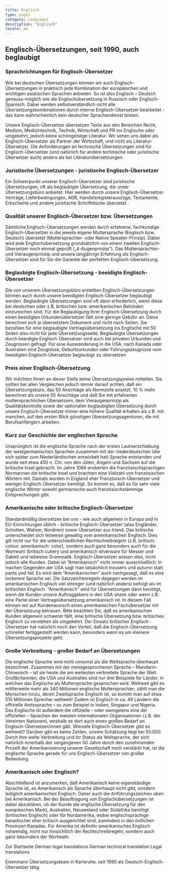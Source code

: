 ```yaml
---
title: Englisch
type: pages
category: Languages
description: "Englisch"
locale: de
---
```

## Englisch-Übersetzungen, seit 1990, auch beglaubigt  
### Sprachrichtungen für Englisch-Übersetzer
Wie bei deutschen Übersetzungen können wir auch Englisch-Übersetzungen in praktisch jede  Kombination der europäischen und wichtigen asiatischen Sprachen anbieten. So ist also Englisch – Deutsch genauso möglich wie die Englischübersetzung in Russisch oder Englisch-Spanisch. Dabei werden selbstverständlich nicht alle Übersetzungskombinationen durch interne Englisch-Übersetzer bearbeitet - das kann wahrscheinlich kein deutscher Sprachendienst leisten.

Unsere Englisch-Übersetzer übersetzen Texte aus den Bereichen Recht, Medizin, Medizintechnik, Technik, Wirtschaft und PR ins Englische oder umgekehrt, jedoch keine schöngeistige Literatur. Wir sehen uns dabei als Englisch-Übersetzer als Partner der Wirtschaft, und nicht als Literatur-Übersetzer. Die Anforderungen an technische Übersetzungen sind für Englisch-Übersetzer (und natürlich für andere technische oder juristische Übersetzer auch) anders als bei Literaturübersetzungen.

### Juristische Übersetzungen - juristische Englisch-Übersetzer
Ein Schwerpunkt unserer Englisch-Übersetzer sind juristische Übersetzungen, oft als  beglaubigte Übersetzung, die unser Übersetzungsbüro anbietet. Hier werden durch unsere Englisch-Übersetzer Verträge, Lieferbedingungen, AGB, Handelsregisterauszüge, Testamente, Erbscheine und andere juristische Schriftstücke übersetzt. .

### Qualität unserer Englisch-Übersetzer bzw. Übersetzungen
Sämtliche Englisch-Übersetzungen werden durch erfahrene, fachkundige Englisch-Übersetzer in die jeweils eigene Muttersprache (Englisch bzw. Deutsch) übersetzt (Muttersprachler- oder Native Speaker-Prinzip). Dabei wird jede Englischübersetzung grundsätzlich von einem zweiten Englisch-Übersetzer noch einmal geprüft („4-Augenprinzip"). Das Muttersprachler- und Vieraugenprinzip und unsere langjährign Erfahrung als Englisch-Übersetzer sind für Sie die Garantie der perfekten Englisch-Übersetzung.

### Beglaubigte Englisch-Übersetzung - beeidigte Englisch-Übersetzer
Die von unserem Übersetzungsbüro erstellten Englisch-Übersetzungen können auch durch unsere beeidigten Englisch-Übersetzer beglaubigt werden. Beglaubigte Übersetzungen sind oft dann erforderlich, wenn diese bei deutschen oder z.B. britischen bzw. amerikanischen Behörden einzureichen sind. Für die Beglaubigung Ihrer Englisch-Übersetzung durch einen beeidigten Urkundenübersetzer fällt eine geringe Gebühr an. Diese berechnet sich je übersetztem Dokument und nicht nach Seiten. Sie bezahlen für eine beglaubigte Vertragsübersetzung ins Englische mit 50 Seiten also nicht für jede Übersetzungsseite. Beglaubigte Übersetzungen durch beeidigte Englisch-Übersetzer sind auch bei privaten Urkunden und Zeugnissen gefragt. Für eine Auswanderung in die USA, nach Kanada oder Australien sind Zeugnisse, Geburtsurkunden oder Führungszeugnisse vom beeidigten Englisch-Übersetzer beglaubigt zu übersetzen

### Preis einer Englisch-Übersetzung
Wir möchten Ihnen an dieser Stelle keine Übersetzungspreise mitteilen. Sie sollten bei allen Vergleichen jedoch immer darauf achten, daß ein Übersetzungsbüro, das 50 Anschläge als Normzeile ansetzt, 10 % mehr berechnet als unsere 55 Anschläge und daß Sie mit erfahrenen muttersprachlichen Übersetzern, dem Vieraugenprinzip als Qualitätskontrolle sowie der optionalen beglaubigten Übersetzung  durch unsere Englisch-Übersetzer immer eine höhere Qualität erhalten als z.B. mit manchen, auf den ersten Blick günstigen Übersetzungsagenturen, die mit Berufsanfängern arbeiten.

### Kurz zur Geschichte der englischen Sprache
Ursprünglich ist die englische Sprache nach der ersten Lautverschiebung der westgermanischen Sprachen zusammen mit der niederdeutschen (die sich später zum Niederländischen entwickelt hat) Sprache entstanden und wurde seit etwa 450 n. Chr. von den Jüten, Angeln und Sachsen auf die britische Insel gebracht. Im Jahre 1066 eroberten die französischsprachigen Normannen die britische Insel und brachten eine Vielzahl von französischen Wörtern mit. Damals wurden in England eher Französisch-Übersetzer und weniger Englisch-Übersetzer benötigt.   So kommt es, daß es für sehr viele englische Wörter sowohl germanische auch französischstämmige Entsprechungen gibt.

### Amerikanische oder britische Englisch-Übersetzer
Standardmäßig übersetzen bei uns - wie auch allgemein in Europa und in EU-Einrichtungen üblich - britische Englisch-Übersetzer (also Engländer, Schotten, Waliser, Nordiren) sowie Übersetzer aus Irland. Das britische unterscheidet sich teilweise gewaltig vom amerikanischen Englisch. Dies gilt nicht nur für die unterschiedlichen Rechtschreibregeln (z.B. britisch: colour, amerikanisch: color), sondern auch ganz besonders auch für die Wortwahl (britisch cutlery und amerikanisch silverware für Messer und Gabel) und teilweise Grammatik. Englisch-Übersetzer wissen dies, nicht jedoch alle Kunden. Dabei ist  “Amerikanisch” nicht immer ausschließlich: In machen Gegenden der USA sagt man tatsächlich trousers und autumn statt pants und fall.  Es wird dem “Amerikanischen” auch nachgesagt, daß es eine lockerere Sprache sei. Die Satzzeichenregeln dagegen werden im amerikanischen Englisch viel strenger (und natürlich anders) befolgt als im britischen Englisch. “Amerikanisch” wird für Übersetzungen dann benötigt, wenn die Kunden unsere Auftraggebers in den USA sitzen oder wenn z.B. eine Partei  einer Vertragsübersetzung amerikanisch ist. In diesem Fall können wir auf Kundenwunsch einen amerikanischen Fachübersetzer mit der Übersetzung betrauen. Bitte beachten Sie, daß es amerikanischen Kunden allgemein schwerer fällt, eine britische Übersetzung bzw. britisches Englisch zu verstehen als umgekehrt. Der Einsatz britischer Englisch-Übersetzer hat natürlich noch den Vorteil, daß die Englisch-Übersetzung schneller fertiggestellt werden kann, besonders wenn es um kleinere Übersetzungsprojekte geht.

### Große Verbreitung - großer Bedarf an Übersetzungen
Die englische Sprache wird nicht umsonst als die Weltsprache überhaupt bezeichnet. Zusammen mit der meistgesprochenen Sprache – Mandarin-Chinesisch – ist sie heute die am weitesten verbreitete Sprache der Welt. Großbritannien, die USA und Australien sind nur drei Beispiele für Länder, in welchen das Englische als Muttersprache gesprochen wird. Weltweit gibt es mittlerweile mehr als 340 Millionen englische Muttersprachler; zählt man die Menschen hinzu, deren Zweitsprache Englisch ist, so kommt man auf etwa 510 Millionen Sprecher weltweit! Zudem ist Englisch in ca. 49 Ländern die offizielle Amtssprache – so zum Beispiel in Indien, Singapur und Nigeria.  Das Englische ist außerdem die offizielle – oder wenigstens eine der offiziellen – Sprachen der meisten internationalen Organisationen (z.B. der Vereinten Nationen), weshalb es dort auch einen großen Bedarf an Englisch-Übersetzer/innen gibt. Wieviele Englisch-Übersetzer gibt es weltweit? Darüber gibt es keine Zahlen, unsere Schätzung liegt bei 50.000. Durch ihre weite Verbreitung und ihr Status als Weltsprache, der sich natürlich innerhalb der vergangenen 50 Jahre durch den zunehmenden Prozeß der Amerikanisierung unserer Gesellschaft noch verstärkt hat, ist die englische Sprache gerade für uns Englisch-Übersetzer von großer Bedeutung.

### Amerikanisch oder Englisch?
Abschließend ist anzumerken, daß Amerikanisch keine eigenständige Sprache ist, es Amerikanisch als Sprache überhaupt nicht gibt, sondern lediglich amerikanisches Englisch. Daher auch die Anführungszeichen oben bei Amerikanisch. Bei der Beauftragung von Englischübersetzungen ist dabei abzuklären, ob der Kunde die englische Übersetzung für den europäischen Markt, Australien, Neuseeland oder Südafrika benötigt (britisches Englisch) oder für Nordamerika, wobei englischsprachige kanadischer eher britisch ausgerichtet sind, zumindest in den östlichen Provinzen Kanadas. Für Amerika ist definitiv amerikanisches Englisch notwendig, nicht nur hinsichtlich der Rechtschreibregeln, sondern auch ganz besonders der Wortwahl.

Zur Startseite   German legal translations  German technical translation  Legal translations

Eisenmann Übersetzungsteam in Karlsruhe, seit 1990 als Deutsch-Englisch-Übersetzer tätig.